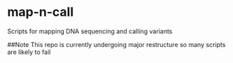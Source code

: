 # map-n-call
Scripts for mapping DNA sequencing and calling variants

##Note
This repo is currently undergoing major restructure so many scripts are likely to fail
